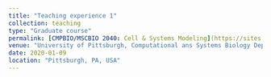 ```yaml
---
title: "Teaching experience 1"
collection: teaching
type: "Graduate course"
permalink: [CMPBIO/MSCBIO 2040: Cell & Systems Modeling](https://sites.google.com/site/cellandsystemsmodeling/home)
venue: "University of Pittsburgh, Computational ans Systems Biology Department"
date: 2020-01-09
location: "Pittsburgh, PA, USA"
---
```


